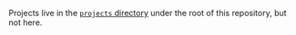 
Projects live in the [`projects` directory](../../detectron2/projects) under the root of this repository, but not here.
